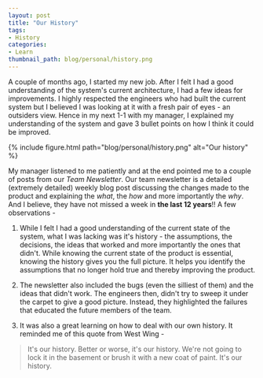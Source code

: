 ```yaml
---
layout: post
title: "Our History"
tags:
- History
categories:
- Learn
thumbnail_path: blog/personal/history.png
---
```


A couple of months ago, I started my new job. After I felt I had a good understanding of the system's current architecture, I had a few ideas for improvements. I highly respected the engineers who had built the current system but I believed I was looking at it with a fresh pair of eyes - an outsiders view. Hence in my next 1-1 with my manager, I explained my understanding of the system and gave 3 bullet points on how I think it could be improved.

{% include figure.html path="blog/personal/history.png" alt="Our history" %}

My manager listened to me patiently and at the end pointed me to a couple of posts from our *Team Newsletter*. Our team newsletter is a detailed (extremely detailed) weekly blog post discussing the changes made to the product and explaining the *what*, the *how* and more importantly the *why*. And I believe, they have not missed a week in **the last 12 years**!! A few observations - 

1. While I felt I had a good understanding of the current state of the system, what I was lacking was it's history - the assumptions, the decisions, the ideas that worked and more importantly the ones that didn't. While knowing the current state of the product is essential, knowing the history gives you the full picture. It helps you identify the assumptions that no longer hold true and thereby improving the product.

2. The newsletter also included the bugs (even the silliest of them) and the ideas that didn't work. The engineers then, didn't try to sweep it under the carpet to give a good picture. Instead, they highlighted the failures that educated the future members of the team.

3. It was also a great learning on how to deal with our own history. It reminded me of this quote from West Wing - 

> It's our history. Better or worse, it's our history. We're not going to lock it in the basement or brush it with a new coat of paint. It's our history.
